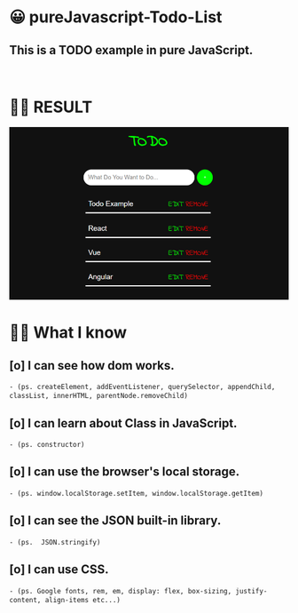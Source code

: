 # 😀 pureJavascript-Todo-List

## This is a TODO example in pure JavaScript.
<br>

# 👩‍💻 RESULT
![Todo](./Todo.PNG)

# ✍🏽  What I know

## [o] I can see how dom works.  
    - (ps. createElement, addEventListener, querySelector, appendChild, classList, innerHTML, parentNode.removeChild)  
## [o] I can learn about Class in JavaScript.  
    - (ps. constructor)  
## [o] I can use the browser's local storage.  
    - (ps. window.localStorage.setItem, window.localStorage.getItem)  
## [o] I can see the JSON built-in library.  
    - (ps.  JSON.stringify)  
## [o] I can use CSS.
    - (ps. Google fonts, rem, em, display: flex, box-sizing, justify-content, align-items etc...)
<br>